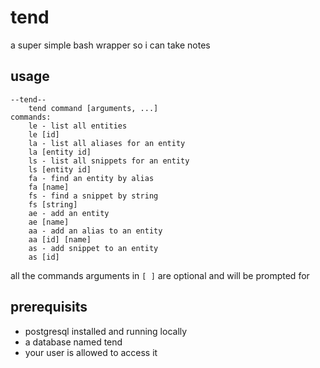 # tend
a super simple bash wrapper so i can take notes

## usage

```
--tend--
    tend command [arguments, ...]
commands:
    le - list all entities
    le [id]
    la - list all aliases for an entity
    la [entity id]
    ls - list all snippets for an entity
    ls [entity id]
    fa - find an entity by alias
    fa [name]
    fs - find a snippet by string
    fs [string]
    ae - add an entity
    ae [name]
    aa - add an alias to an entity
    aa [id] [name]
    as - add snippet to an entity
    as [id]
```

all the commands arguments in `[ ]` are optional and will be prompted for

## prerequisits

- postgresql installed and running locally
- a database named tend
- your user is allowed to access it
